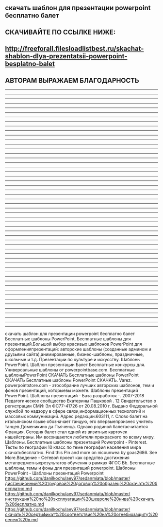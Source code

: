 скачать шаблон для презентации powerpoint бесплатно балет
--------------------------------------------------
СКАЧИВАЙТЕ ПО ССЫЛКЕ НИЖЕ:
--------------------------------------------------
http://freeforall.filesloadlistbest.ru/skachat-shablon-dlya-prezentatsii-powerpoint-besplatno-balet
--------------------------------------------------
АВТОРАМ ВЫРАЖАЕМ БЛАГОДАРНОСТЬ
--------------------------------------------------
--------------------------------------------------
--------------------------------------------------
--------------------------------------------------
--------------------------------------------------
--------------------------------------------------
--------------------------------------------------
--------------------------------------------------
--------------------------------------------------
--------------------------------------------------
--------------------------------------------------
--------------------------------------------------
--------------------------------------------------
--------------------------------------------------
--------------------------------------------------
--------------------------------------------------
--------------------------------------------------
--------------------------------------------------
--------------------------------------------------
--------------------------------------------------
--------------------------------------------------
--------------------------------------------------
--------------------------------------------------
--------------------------------------------------
--------------------------------------------------
--------------------------------------------------
--------------------------------------------------
--------------------------------------------------
--------------------------------------------------
--------------------------------------------------
--------------------------------------------------
--------------------------------------------------
--------------------------------------------------
--------------------------------------------------
--------------------------------------------------
--------------------------------------------------
--------------------------------------------------
--------------------------------------------------
--------------------------------------------------
--------------------------------------------------
--------------------------------------------------
--------------------------------------------------
--------------------------------------------------
--------------------------------------------------
--------------------------------------------------
--------------------------------------------------
--------------------------------------------------
--------------------------------------------------
--------------------------------------------------
--------------------------------------------------
--------------------------------------------------
--------------------------------------------------
--------------------------------------------------
--------------------------------------------------
скачать шаблон для презентации powerpoint бесплатно балет Бесплатные шаблоны PowerPoint, Бесплатные шаблоны для презентаций.Большой выбор красивых шаблонов PowerPoint для оформленияпрезентаций: авторские шаблоны (созданные админом и друзьями сайта),анимированные, бизнес-шаблоны, праздничные, школьные и т.д. Презентации по культуре и искусству. Шаблоны PowerPoint. Шаблон презентации Балет Бесплатные конкурсы для. Универсальные шаблоны от powerpointbase.com. Бесплатные шаблоныPowerPoint СКАЧАТЬ  Бесплатные шаблоны PowerPoint СКАЧАТЬ Бесплатные шаблоны PowerPoint СКАЧАТЬ. Varez. powerpointstore.com - этособрание лучших авторских шаблонов, тем и фонов презентаций, которыевы можете. Шаблоны презентаций PowerPoint. Шаблоны презентаций - База разработок  -. 2007-2018 Педагогическое сообщество Екатерины Пашковой  . 12 Свидетельство о регистрации СМИ: Эл ФС77-41726 от 20.08.2010 г. Выдано Федеральной службой по надзору в сфере связи,информационных технологий и массовых коммуникаций. Адрес редакции:603111, г. Слово балет на итальянском языке обозначает  танцую, его впервыепроизнес учитель танцев Доменикино да Пьяченца. Однако родиной балетасчитается Франция. Сегодня балет стал одной из визитных карточек нашейстраны. Им восхищаются любители прекрасного по всему миру. Шаблоны. Бесплатные шаблоны презентаций Powerpoint - Pinterest. Тесты по географии 10 класс по теме география населения мира скачатьбесплатно. Find this Pin and more on nicounwea by goas2686. See More.Введение - Сетевой проект как средство достижения метапредметныхрезультатов обучения в рамках ФГОС  Bb. Бесплатные шаблоны, темы и фоны для презентаций powerpoint. Шаблоны PowerPoint - Шаблоны презентаций Powerpoint
https://github.com/danilkochulaev97/sedanmiata/blob/master/дистанционный%20трудовой%20договор%20образец%20скачать%20бесплатно.md
https://github.com/danilkochulaev97/sedanmiata/blob/master/инструкция%20по%20эксплуатации%20шевроле%20нива%20скачать%20бесплатно.md
https://github.com/danilkochulaev97/sedanmiata/blob/master/скачать%20сертификат%20соответствия%20на%20огнебиозащиту%20сенеж%20в.md